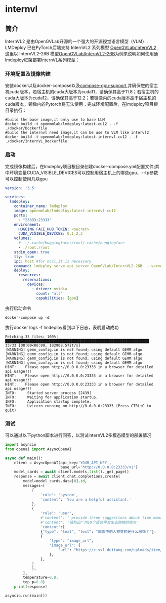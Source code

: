 # internvl

## 简介

InternVL2 是由OpenGVLab开源的一个强大的开源视觉语言模型（VLM）. LMDeploy 已在PyTorch后端支持 InternVL2 系列模型 [OpenGVLab/InternVL2](https://huggingface.co/collections/OpenGVLab/internvl-20-667d3961ab5eb12c7ed1463e) , 这里以 InternVL2-26B 模型[OpenGVLab/InternVL2-26B](https://huggingface.co/OpenGVLab/InternVL2-26B)为例来说明如何使用通lmdeploy框架部署InternVL系列模型；

### 环境配置及镜像构建

安装docker以及docker-compose以及[compose-gpu-support](https://docs.docker.com/compose/gpu-support/),并确保您的宿主机cuda版本，若宿主机的cuda大版本为cuda11，请确保其高于11.8；若宿主机的cuda大版本为cuda12，请确保其高于12.2；若镜像内的cuda版本高于宿主机的cuda版本，镜像内的Pytorch将无法使用；完成环境配置后，在lmdeploy项目根目录执行：

```shell
#build the base image,it only use to base LLM
docker build -t openmmlab/lmdeploy:latest-cu12 . -f ./docker/Dockerfile
#build the internvl need image,it can be use to VLM like intervl2
docker build -t openmmlab/lmdeploy:latest-internvl-cu12 . -f ./docker/InternVL_Dockerfile
```

### 启动

完成镜像构建后，在lmdeploy项目根目录创建docker-compose.yml配置文件;其中环境变量CUDA_VISIBLE_DEVICES可以控制用宿主机上的哪些gpu，--tp参数可以控制使用几块gpu

```yaml
version: '3.5'

services:
  lmdeploy:
    container_name: lmdeploy
    image: openmmlab/lmdeploy:latest-internvl-cu12
    ports:
      - "23333:23333"
    environment:
      HUGGING_FACE_HUB_TOKEN: <secret>
      CUDA_VISIBLE_DEVICES: 0,1,2,3
    volumes:
      #- ~/.cache/huggingface:/root/.cache/huggingface
      - ./root:/root
    stdin_open: true
    tty: true
    ipc: host #for nccl,it is necessary
    command: lmdeploy serve api_server OpenGVLab/InternVL2-26B  --server-name 0.0.0.0 --server-port 23333  --tp 4 --model-name internvl2-internlm2 --cache-max-entry-count 0.5
    deploy:
      resources:
        reservations:
          devices:
            - driver: nvidia
              count: "all"
              capabilities: [gpu]

```

执行启动命令

```shell
docker-compose up -d
```

执行docker logs -f lmdeploy看到以下日志，表明启动成功

```shell
Fetching 33 files: 100%|█████████████████████████████████████████████████████████████████| 33/33 [00:00<00:00, 102908.57it/s]
[WARNING] gemm_config.in is not found; using default GEMM algo
[WARNING] gemm_config.in is not found; using default GEMM algo
[WARNING] gemm_config.in is not found; using default GEMM algo
[WARNING] gemm_config.in is not found; using default GEMM algo
HINT:    Please open http://0.0.0.0:23333 in a browser for detailed api usage!!!
HINT:    Please open http://0.0.0.0:23333 in a browser for detailed api usage!!!
HINT:    Please open http://0.0.0.0:23333 in a browser for detailed api usage!!!
INFO:     Started server process [2439]
INFO:     Waiting for application startup.
INFO:     Application startup complete.
INFO:     Uvicorn running on http://0.0.0.0:23333 (Press CTRL+C to quit)
```

### 测试

可以通过以下python脚本进行问答，以测试internVL2多模态模型的部署情况

```python
import asyncio
from openai import AsyncOpenAI

async def main():
    client = AsyncOpenAI(api_key='YOUR_API_KEY',
                         base_url='http://0.0.0.0:23333/v1')
    model_cards = await client.models.list()._get_page()
    response = await client.chat.completions.create(
        model=model_cards.data[0].id,
        messages=[
            {
                'role': 'system',
                'content': 'You are a helpful assistant.'
            },
            {
                'role': 'user',
                #'content': ' provide three suggestions about time management'
                #'content': '请列出广州10个适合带女生去购物的地方'
                'content':[
                {"type": "text", "text": "画面中的人物穿的是什么服饰？"},
                {
                    "type": "image_url",
                    "image_url": {
                        "url": "https://c-ssl.duitang.com/uploads/item/201707/12/20170712134209_chaxS.jpeg",
                    },
                },
            ]
            },
        ],
        temperature=0.8,
        top_p=0.8)
    print(response)

asyncio.run(main())
```
